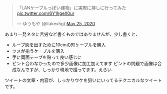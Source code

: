 <blockquote class="twitter-tweet"><p lang="ja" dir="ltr">「LANケーブルっぽい建物」に実際に挿しに行ってみた <a href="https://t.co/6Y1hgeX0ur">pic.twitter.com/6Y1hgeX0ur</a></p>&mdash; ゆうもや (@takex5g) <a href="https://twitter.com/takex5g/status/1264844152367222786?ref_src=twsrc%5Etfw">May 25, 2020</a></blockquote>


あまり一発ネタに苦労など書くものではありませんが、少し書くと、
- ループ感を出すために10cmの短ケーブルを購入
- ツメが揃うケーブルを購入
- 手に両面テープを貼って良い感じに
- ピント合わなかったので多少画像に加工加えてます
ピントの問題で画像は合成なんですが、しっかり現地で撮ってます。えらい

ツイートの文章・内容が、しっかりウケを狙いにいってるテクニカルなツイートです。
